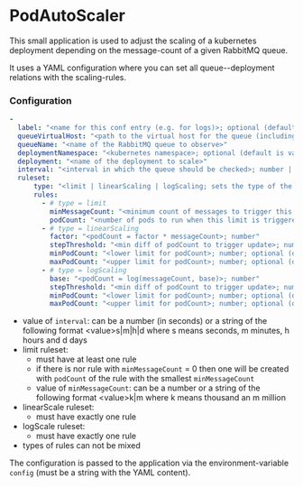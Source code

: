 # PodAutoScaler
This small application is used to adjust the scaling of a kubernetes deployment
depending on the message-count of a given RabbitMQ queue.

It uses a YAML configuration where you can set all queue--deployment relations
with the scaling-rules.

### Configuration

````yaml
-
  label: "<name for this conf entry (e.g. for logs)>; optional (default is '_unnamed_')"
  queueVirtualHost: "<path to the virtual host for the queue (including leading slash)>; optional (default is '/')"
  queueName: "<name of the RabbitMQ queue to observe>"
  deploymentNamespace: "<kubernetes namespace>; optional (default is value of environment-var 'NAMESPACE')"
  deployment: "<name of the deployment to scale>"
  interval: "<interval in which the queue should be checked>; number | string>"
  ruleset:
      type: "<limit | linearScaling | logScaling; sets the type of the rules>"
      rules:
        - # type = limit
          minMessageCount: "<minimum count of messages to trigger this limit>; number | string"
          podCount: "<number of pods to run when this limit is triggered>; number"
        - # type = linearScaling
          factor: "<podCount = factor * messageCount>; number"
          stepThreshold: "<min diff of podCount to trigger update>; number; optional (default is 1)"
          minPodCount: "<lower limit for podCount>; number; optional (default: 1)"
          maxPodCount: "<upper limit for podCount>; number; optional (default: 10)"
        - # type = logScaling
          base: "<podCount = log(messageCount, base)>; number"
          stepThreshold: "<min diff of podCount to trigger update>; number; optional (default is 1)"
          minPodCount: "<lower limit for podCount>; number; optional (default: 1)"
          maxPodCount: "<upper limit for podCount>; number; optional (default: 10)"
````

- value of `interval`: can be a number (in seconds) or a string of the following format &lt;value&gt;s|m|h|d 
    where s means seconds, m minutes, h hours and d days
- limit ruleset:
  - must have at least one rule
  - if there is nor rule with `minMessageCount` = 0 then one will be created with `podCount` of the rule with the smallest `minMessageCount`
  - value of `minMessageCount`: can be a number or a string of the following format &lt;value&gt;k|m where k means thousand an m million
- linearScale ruleset:
  - must have exactly one rule
- logScale ruleset:
  - must have exactly one rule
- types of rules can not be mixed

The configuration is passed to the application via the environment-variable `config` (must be a string with the YAML content).
